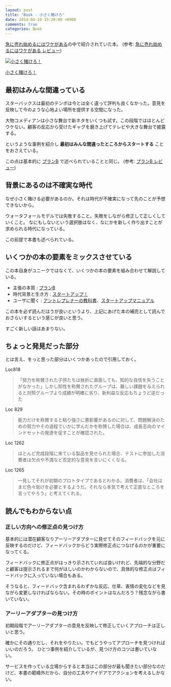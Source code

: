 ```yaml
---
layout: post
title: "Book - 小さく賭けろ"
date: 2014-04-10 15:20:00 +0900
comments: true
categories: Book
---
```


[急に売れ始めるにはワケがある][tipping]の中で紹介されていた本。
(参考: [急に売れ始めるにはワケがある レビュー][review1])

<a href="http://www.amazon.co.jp/exec/obidos/ASIN/B00F0FQ8DI/dsea-22/ref=nosim/" rel="nofollow" target="_blank"><img src="http://ecx.images-amazon.com/images/I/41lPWYbFkYL._SY500_.jpg" style="border: none;" alt="小さく賭けろ！" /></a>

<a href="http://www.amazon.co.jp/exec/obidos/ASIN/B00F0FQ8DI/dsea-22/ref=nosim/" rel="nofollow" target="_blank">小さく賭けろ！</a> 

## 最初はみんな間違っている

スターバックスは最初のテンポは今とは全く違って評判も良くなかった。意見を反映して今のような心地よい場所を提供する空間になった。

大物コメディアンは小さな舞台で新ネタをいくつも試す。この段階ではほとんどウケない。顧客の反応から受けたギャグを磨き上げてテレビや大きな舞台で披露する。

というような事例を紹介し **最初はみんな間違ったところからスタートする** ことをおさえている。

この点は基本的に [プランB][planb] で述べられていることと同じ。
(参考: [プランB レビュー][review2])

## 背景にあるのは不確実な時代

なぜ小さく賭ける必要があるのか。それは時代が不確実になって先のことが予想できないから。

ウォータフォールモデルでは失敗すること。失敗をしながら修正して正しくしていくこと。
なにもしないという選択肢はなく、なにかを新しく作り出すことが求められる時代になっている。

この前提で本書も述べられている。

## いくつかの本の要素をミックスさせている

この本自身がユニークではなくて、いくつかの本の要素を組み合わせて解説している。

* 主張の本質 : [プランB][planb]
* 時代背景と生き方 : [スタートアップ！][startup]
* ユーザに聞く : [アントレプレナーの教科書][entre]、[スタートアップマニュアル][stmanual]

この本を必ず読んだほうが良いというより、上記にあげた本の補完として読んでおさらいするという感じが良いと思う。

すごく新しい話はあまりない。

## ちょっと発見だった部分

とは言え、をっと思った部分はいくつかあったので引用しておく。

Loc818

> 「努力を称賛された子供たちは挫折に直面しても、知的な自信を失うことがなかった」しかし知性を称賛されたグループは、難しい課題を与えられると対照グループより成績が明確に劣り、新利益な反応もちょうど逆だった

Loc 829

> 能力だけを称賛すると粘り強さに悪影響があるのに対して、問題解決のための努力やその過程でいかに学んだかを称賛した場合は、成長志向のマインドセットの発達を促すことが確認された。

Loc 1262

> ほとんど完成段階に来ている製品を見せられた場合、テストに参加した消費者は欠点や不満など否定的な意見を言いにくくなる。

Loc 1265

> 一見してそれが初期のプロトタイプであるとわかる。消費者は、「会社はまだ色々助けを必要とするようだ。それなら本気で考えて正直なところを言ってやろう」と考えてくれる。

## 読んでもわからない点

### 正しい方向への修正点の見つけ方

基本的には潜在顧客なりアーリーアダプターに見せてそのフィードバックを元に反映するのだけど、フィードバックからどう実際修正点につなげるのかが重要になってくる。

フィードバックに修正点がはっきり示されていれば良いけれど、先端的な分野だと顧客は提示されるまで何がほしいのかわからないので、具体的な修正点はフィードバックに入っていない場合もある。

そうなると、フィードバック含まれるわずかな反応、仕草、表情の変化などを見ながら変更しなければならない。その時のポイントはなんだろう？残念ながら書いていない。

### アーリーアダプターの見つけ方

初期段階でアーリーアダプターの意見を反映して修正していくアプローチは正しいと思う。

確かにその通りだし、それをやりたい。でもどうやってアプローチを見つければいいのだろう。
ひとつ事例を紹介しているが、見つけ方のコツは書いていない。

サービスを作っている立場からすると本当はこの部分が最も聞きたい部分なのだけど、本書の範疇外だから、自分の工夫やアイデアでアクションを考えるしかない。



[tipping]: http://www.amazon.co.jp/exec/obidos/ASIN/4797338121/dsea-22/ref=nosim/
[review1]: http://hirofukami.com/2014/03/26/book-tipping-point/
[planb]: http://www.amazon.co.jp/exec/obidos/ASIN/4163744207/dsea-22/ref=nosim/
[review2]: http://hirofukami.com/2013/05/16/book-planb-innovation/
[entre]: http://www.amazon.co.jp/exec/obidos/ASIN/4798117552/dsea-22/ref=nosim/
[stmanual]: http://www.amazon.co.jp/exec/obidos/ASIN/B00DIM673Q/dsea-22/ref=nosim/
[startup]: http://www.amazon.co.jp/exec/obidos/ASIN/B00FR78XAK/dsea-22/ref=nosim/